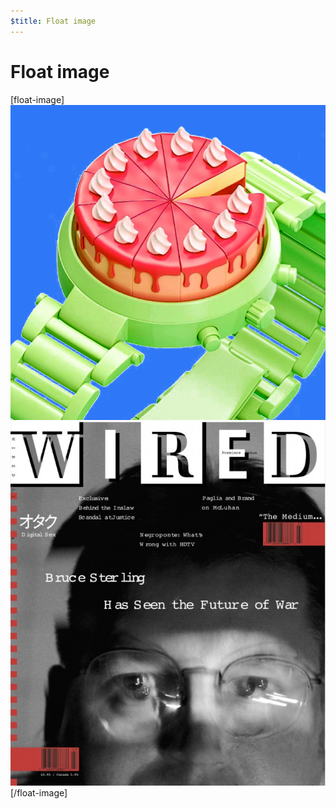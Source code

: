 ```yaml
---
$title: Float image
---
```

# Float image

[float-image]
![](/static/img/amp-img-01.png)
![](/static/img/amp-img-02.png)
[/float-image]
